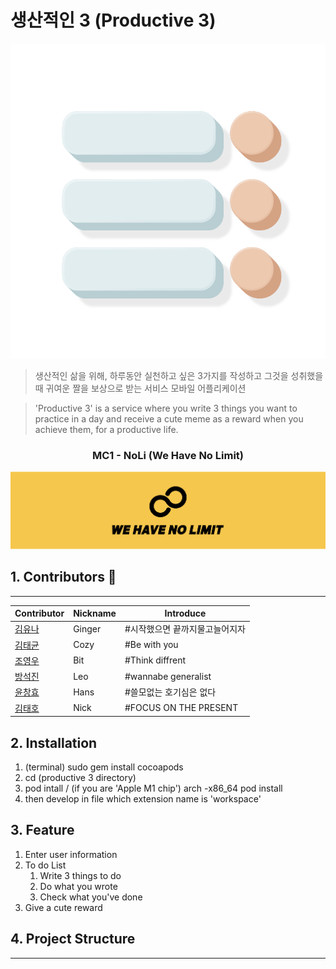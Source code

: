 # 생산적인 3 (Productive 3) 

 <img src="README_IMG/Logo.png">

 >생산적인 삶을 위해, 하루동안 실천하고 싶은 3가지를 작성하고 그것을 성취했을 때 귀여운 짤을 보상으로 받는 서비스 모바일 어플리케이션
 
 > 'Productive 3' is a service where you write 3 things you want to practice in a day and receive a cute meme as a reward when you achieve them, for a productive life.
<r>
 <h3 align= "center"> MC1 - NoLi (We Have No Limit)</h3>

 <img src="README_IMG/Banner.png">

## 1. Contributors 🏃
---
| Contributor                              | Nickname | Introduce        |
| ---------------------------------------- | -------- | ---------------- |
| [김유나](https://github.com/Guel-git)     | Ginger | #시작했으면 끝까지물고늘어지자 
| [김태균](https://www.github.com/cozytk)   | Cozy | #Be with you |
| [조영우](https://github.com/yeongwooCho)      | Bit | #Think diffrent |
| [방석진](https://github.com/leobang17) | Leo | #wannabe generalist |
| [윤창효](https://github.com/HANS5109) | Hans | #쓸모없는 호기심은 없다 |
| [김태호](https://github.com/tea-hkim) | Nick | #FOCUS ON THE PRESENT |

## 2. Installation 
1. (terminal) sudo gem install cocoapods
2. cd (productive 3 directory)
3. pod intall / (if you are 'Apple M1 chip') arch -x86_64 pod install
4. then develop in file which extension name is 'workspace'


## 3. Feature
1. Enter user information
2. To do List
    1. Write 3 things to do
    2. Do what you wrote
    3. Check what you've done
3. Give a cute reward

## 4. Project Structure
---
 ```bash
 
 ```
